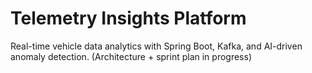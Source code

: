 # Telemetry Insights Platform
Real-time vehicle data analytics with Spring Boot, Kafka, and AI-driven anomaly detection.
(Architecture + sprint plan in progress)
